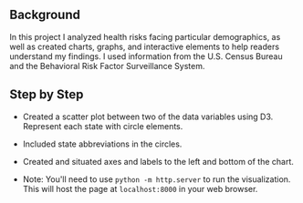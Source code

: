 ## Background

In this project I analyzed health risks facing particular demographics, as well as created charts, graphs, and interactive elements to help readers understand my findings.  I used information from the U.S. Census Bureau and the Behavioral Risk Factor Surveillance System.

## Step by Step

* Created a scatter plot between two of the data variables using D3.  Represent each state with circle elements. 

* Included state abbreviations in the circles.

* Created and situated axes and labels to the left and bottom of the chart.

* Note: You'll need to use `python -m http.server` to run the visualization. This will host the page at `localhost:8000` in your web browser.